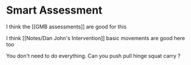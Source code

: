 # Smart Assessment

I think the [[GMB assessments]] are good for this

I think [[Notes/Dan John's Intervention]]
basic movements are good here too

You don't need to do everything.
Can you
push
pull
hinge
squat
carry
?